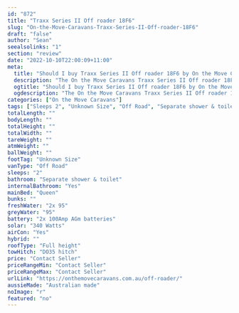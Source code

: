 ```yaml
---
id: "872"
title: "Traxx Series II Off roader 18F6"
slug: "On-the-Move-Caravans-Traxx-Series-II-Off-roader-18F6"
draft: "false"
author: "Sean"
seealsolinks: "1"
section: "review"
date: "2022-10-10T22:00:09+11:00"
meta:
  title: "Should I buy Traxx Series II Off roader 18F6 by On the Move Caravans?"
  description: "The On the Move Caravans Traxx Series II Off roader 18F6 is classed as Off Road, and sleeps 2 people. It is Australian made and comes in at Unknown Size. It generally has Separate shower & toilet."
  ogtitle: "Should I buy Traxx Series II Off roader 18F6 by On the Move Caravans?"
  ogdescription: "The On the Move Caravans Traxx Series II Off roader 18F6 is classed as Off Road, and sleeps 2 people. It is Australian made and comes in at Unknown Size. It generally has Separate shower & toilet."
categories: ["On the Move Caravans"]
tags: ["Sleeps 2", "Unknown Size", "Off Road", "Separate shower & toilet", "Full height", "Price Unknown"]
totalLength: ""
bodyLength: ""
totalHeight: ""
totalWidth: ""
tareWeight: ""
atmWeight: ""
ballWeight: ""
footTag: "Unknown Size"
vanType: "Off Road"
sleeps: "2"
bathroom: "Separate shower & toilet"
internalBathroom: "Yes"
mainBed: "Queen"
bunks: ""
freshWater: "2x 95"
greyWater: "95"
battery: "2x 100Amp AGm batteries"
solar: "340 Watts"
airCon: "Yes"
hybrid: ""
roofType: "Full height"
towHitch: "DO35 hitch"
price: "Contact Seller"
priceRangeMin: "Contact Seller"
priceRangeMax: "Contact Seller"
urlLink: "https://onthemovecaravans.com.au/off-roader/"
aussieMade: "Australian made"
noImage: "r"
featured: "no"
---
```

